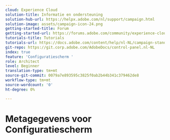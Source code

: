 ```yaml
---
cloud: Experience Cloud
solution-title: Informatie en ondersteuning
solution-hub-url: https://helpx.adobe.com/nl/support/campaign.html
solution-image: assets/campaign-icon-24.png
getting-started-title: Forum
getting-started-url: https://forums.adobe.com/community/experience-cloud/marketing-cloud/campaign/standard
tutorials-title: Tutorials
tutorials-url: https://docs.adobe.com/content/help/nl-NL/campaign-standard-learn/tutorials/overview.html
git-repo: https://git.corp.adobe.com/AdobeDocs/control-panel.nl-NL
index: true
feature: 'Configuratiescherm '
role: Architect
level: Beginner
translation-type: tm+mt
source-git-commit: 0079a7e893595c3825f0ab2b44b341c379462de8
workflow-type: tm+mt
source-wordcount: '0'
ht-degree: 0%

---
```



# Metagegevens voor Configuratiescherm
